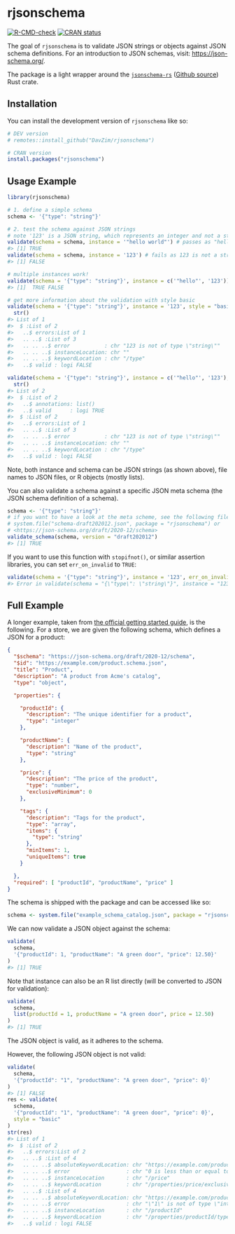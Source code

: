 
<!-- README.md is generated from README.Rmd. Please edit that file -->

# rjsonschema 

<!-- badges: start -->

[![R-CMD-check](https://github.com/DavZim/rjsonschema/actions/workflows/R-CMD-check.yaml/badge.svg)](https://github.com/DavZim/rjsonschema/actions/workflows/R-CMD-check.yaml)
[![CRAN
status](https://www.r-pkg.org/badges/version/rjsonschema)](https://CRAN.R-project.org/package=rjsonschema)
<!-- badges: end -->

The goal of `rjsonschema` is to validate JSON strings or objects against
JSON schema definitions. For an introduction to JSON schemas, visit:
<https://json-schema.org/>.

The package is a light wrapper around the
[`jsonschema-rs`](https://docs.rs/jsonschema/latest/jsonschema/)
([Github source](https://github.com/Stranger6667/jsonschema)) Rust
crate.

## Installation

You can install the development version of `rjsonschema` like so:

``` r
# DEV version
# remotes::install_github("DavZim/rjsonschema")

# CRAN version
install.packages("rjsonschema")
```

## Usage Example

``` r
library(rjsonschema)

# 1. define a simple schema
schema <- '{"type": "string"}'

# 2. test the schema against JSON strings
# note '123' is a JSON string, which represents an integer and not a string!
validate(schema = schema, instance = '"hello world"') # passes as "hello" is a string
#> [1] TRUE
validate(schema = schema, instance = '123') # fails as 123 is not a string
#> [1] FALSE

# multiple instances work!
validate(schema = '{"type": "string"}', instance = c('"hello"', '123'))
#> [1]  TRUE FALSE

# get more information about the validation with style basic
validate(schema = '{"type": "string"}', instance = '123', style = "basic") |> 
  str()
#> List of 1
#>  $ :List of 2
#>   ..$ errors:List of 1
#>   .. ..$ :List of 3
#>   .. .. ..$ error           : chr "123 is not of type \"string\""
#>   .. .. ..$ instanceLocation: chr ""
#>   .. .. ..$ keywordLocation : chr "/type"
#>   ..$ valid : logi FALSE

validate(schema = '{"type": "string"}', instance = c('"hello"', '123'), style = "basic") |> 
  str()
#> List of 2
#>  $ :List of 2
#>   ..$ annotations: list()
#>   ..$ valid      : logi TRUE
#>  $ :List of 2
#>   ..$ errors:List of 1
#>   .. ..$ :List of 3
#>   .. .. ..$ error           : chr "123 is not of type \"string\""
#>   .. .. ..$ instanceLocation: chr ""
#>   .. .. ..$ keywordLocation : chr "/type"
#>   ..$ valid : logi FALSE
```

Note, both instance and schema can be JSON strings (as shown above),
file names to JSON files, or R objects (mostly lists).

You can also validate a schema against a specific JSON meta schema (the
JSON schema definition of a schema).

``` r
schema <- '{"type": "string"}'
# if you want to have a look at the meta scheme, see the following file:
# system.file("schema-draft202012.json", package = "rjsonschema") or
# <https://json-schema.org/draft/2020-12/schema>
validate_schema(schema, version = "draft202012")
#> [1] TRUE
```

If you want to use this function with `stopifnot()`, or similar
assertion libraries, you can set `err_on_invalid` to `TRUE`:

``` r
validate(schema = '{"type": "string"}', instance = '123', err_on_invalid = TRUE)
#> Error in validate(schema = "{\"type\": \"string\"}", instance = "123", : '123 is not of type "string"' for field '/type'
```

## Full Example

A longer example, taken from [the official getting started
guide](https://json-schema.org/learn/getting-started-step-by-step), is
the following. For a store, we are given the following schema, which
defines a JSON for a product:

``` json
{
  "$schema": "https://json-schema.org/draft/2020-12/schema",
  "$id": "https://example.com/product.schema.json",
  "title": "Product",
  "description": "A product from Acme's catalog",
  "type": "object",

  "properties": {

    "productId": {
      "description": "The unique identifier for a product",
      "type": "integer"
    },

    "productName": {
      "description": "Name of the product",
      "type": "string"
    },

    "price": {
      "description": "The price of the product",
      "type": "number",
      "exclusiveMinimum": 0
    },

    "tags": {
      "description": "Tags for the product",
      "type": "array",
      "items": {
        "type": "string"
      },
      "minItems": 1,
      "uniqueItems": true
    }

  },
  "required": [ "productId", "productName", "price" ]
}
```

The schema is shipped with the package and can be accessed like so:

``` r
schema <- system.file("example_schema_catalog.json", package = "rjsonschema")
```

We can now validate a JSON object against the schema:

``` r
validate(
  schema,
  '{"productId": 1, "productName": "A green door", "price": 12.50}'
)
#> [1] TRUE
```

Note that instance can also be an R list directly (will be converted to
JSON for validation):

``` r
validate(
  schema,
  list(productId = 1, productName = "A green door", price = 12.50)
)
#> [1] TRUE
```

The JSON object is valid, as it adheres to the schema.

However, the following JSON object is not valid:

``` r
validate(
  schema,
  '{"productId": "1", "productName": "A green door", "price": 0}'
)
#> [1] FALSE
res <- validate(
  schema,
  '{"productId": "1", "productName": "A green door", "price": 0}',
  style = "basic"
)
str(res)
#> List of 1
#>  $ :List of 2
#>   ..$ errors:List of 2
#>   .. ..$ :List of 4
#>   .. .. ..$ absoluteKeywordLocation: chr "https://example.com/product.schema.json#/properties/price/exclusiveMinimum"
#>   .. .. ..$ error                  : chr "0 is less than or equal to the minimum of 0"
#>   .. .. ..$ instanceLocation       : chr "/price"
#>   .. .. ..$ keywordLocation        : chr "/properties/price/exclusiveMinimum"
#>   .. ..$ :List of 4
#>   .. .. ..$ absoluteKeywordLocation: chr "https://example.com/product.schema.json#/properties/productId/type"
#>   .. .. ..$ error                  : chr "\"1\" is not of type \"integer\""
#>   .. .. ..$ instanceLocation       : chr "/productId"
#>   .. .. ..$ keywordLocation        : chr "/properties/productId/type"
#>   ..$ valid : logi FALSE
```
